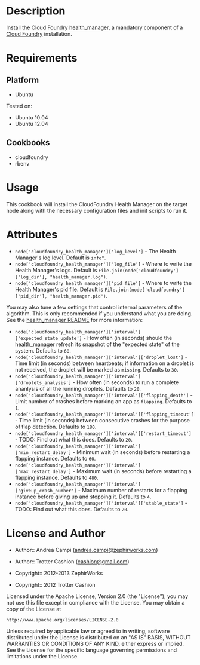 Description
===========

Install the Cloud Foundry [health_manager](https://github.com/cloudfoundry/health_manager),
a mandatory component of a [Cloud Foundry](http://www.cloudfoundry.org)
installation.

Requirements
============

Platform
--------

* Ubuntu

Tested on:

* Ubuntu 10.04
* Ubuntu 12.04

Cookbooks
---------

* cloudfoundry
* rbenv

Usage
=====

This cookbook will install the CloudFoundry Health Manager on the target
node along with the necessary configuration files and init scripts to
run it.

Attributes
==========

* `node['cloudfoundry_health_manager']['log_level']` - The Health Manager's log level. Default is `info"`.
* `node['cloudfoundry_health_manager']['log_file']` - Where to write the Health Manager's logs. Default is `File.join(node['cloudfoundry']['log_dir'], "health_manager.log")`.
* `node['cloudfoundry_health_manager']['pid_file']` - Where to write the Health Manager's pid file. Default is `File.join(node['cloudfoundry']['pid_dir'], "health_manager.pid")`.

You may also tune a few settings that control internal parameters of the
algorithm. This is only recommended if you understand what you are doing.
See the [health_manager README](https://github.com/cloudfoundry/health_manager/blob/master/README.md)
for more information:

* `node['cloudfoundry_health_manager']['interval']['expected_state_update']` -
How often (in seconds) should the health_manager refresh its snapshot of the
"expected state" of the system. Defaults to `60`.
* `node['cloudfoundry_health_manager']['interval']['droplet_lost']` - Time
limit (in seconds) between heartbeats; if information on a droplet is not
received, the droplet will be marked as `missing`. Defaults to `30`.
* `node['cloudfoundry_health_manager']['interval']['droplets_analysis']` -
How often (in seconds) to run a complete ananlysis of all the running
droplets. Defaults to `20`.
* `node['cloudfoundry_health_manager']['interval']['flapping_death']` - Limit
number of crashes before marking an app as `flapping`. Defaults to `1`.
* `node['cloudfoundry_health_manager']['interval']['flapping_timeout']` - Time
limit (in seconds) between consecutive crashes for the purpose of flap
detection. Defaults to `180`.
* `node['cloudfoundry_health_manager']['interval']['restart_timeout']` - TODO:
Find out what this does. Defaults to `20`.
* `node['cloudfoundry_health_manager']['interval']['min_restart_delay']` -
Minimum wait (in seconds) before restarting a flapping instance. Defaults to `60`.
* `node['cloudfoundry_health_manager']['interval']['max_restart_delay']` -
Maximum wait (in seconds) before restarting a flapping instance. Defaults to `480`.
* `node['cloudfoundry_health_manager']['interval']['giveup_crash_number']` -
Maximum number of restarts for a flapping instance before giving up and
stopping it. Defaults to `4`.
* `node['cloudfoundry_health_manager']['interval']['stable_state']` - TODO:
Find out what this does. Defaults to `20`.

License and Author
==================

* Author:: Andrea Campi (<andrea.campi@zephirworks.com>)
* Author:: Trotter Cashion (<cashion@gmail.com>)

* Copyright:: 2012-2013 ZephirWorks
* Copyright:: 2012 Trotter Cashion

Licensed under the Apache License, Version 2.0 (the "License");
you may not use this file except in compliance with the License.
You may obtain a copy of the License at

    http://www.apache.org/licenses/LICENSE-2.0

Unless required by applicable law or agreed to in writing, software
distributed under the License is distributed on an "AS IS" BASIS,
WITHOUT WARRANTIES OR CONDITIONS OF ANY KIND, either express or implied.
See the License for the specific language governing permissions and
limitations under the License.
